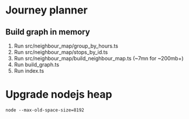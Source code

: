 # Journey planner

## Build graph in memory

1. Run src/neighbour_map/group_by_hours.ts
2. Run src/neighbour_map/stops_by_id.ts
3. Run src/neighbour_map/build_neighbour_map.ts (~7mn for ~200mb+)
4. Run build_graph.ts
5. Run index.ts

# Upgrade nodejs heap

`node --max-old-space-size=8192`
